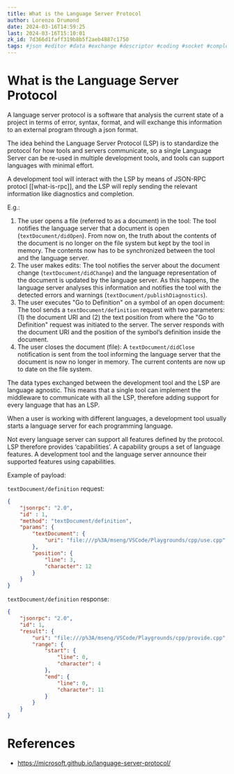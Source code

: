 ```yaml
---
title: What is the Language Server Protocol
author: Lorenzo Drumond
date: 2024-03-16T14:59:25
last: 2024-03-16T15:10:01
zk_id: 7d366d1faff319b8b5f2aeb4887c1750
tags: #json #editor #data #exchange #descriptor #coding #socket #completion #lsp #programming #language_server_protocol
---
```



# What is the Language Server Protocol
A language server protocol is a software that analysis the current state of a project in terms of error, syntax, format, and will exchange this information to an external program through a json format.

The idea behind the Language Server Protocol (LSP) is to standardize the protocol for how tools and servers communicate, so a single Language Server can be re-used in multiple development tools, and tools can support languages with minimal effort.

A development tool will interact with the LSP by means of JSON-RPC protocl [[what-is-rpc]], and the LSP will reply sending the relevant information like diagnostics and completion.

E.g.:

1. The user opens a file (referred to as a document) in the tool: The tool notifies the language server that a document is open (`textDocument/didOpen`). From now on, the truth about the contents of the document is no longer on the file system but kept by the tool in memory. The contents now has to be synchronized between the tool and the language server.
2. The user makes edits: The tool notifies the server about the document change (`textDocument/didChange`) and the language representation of the document is updated by the language server. As this happens, the language server analyses this information and notifies the tool with the detected errors and warnings (`textDocument/publishDiagnostics`).
3. The user executes "Go to Definition" on a symbol of an open document: The tool sends a `textDocument/definition` request with two parameters: (1) the document URI and (2) the text position from where the "Go to Definition" request was initiated to the server. The server responds with the document URI and the position of the symbol’s definition inside the document.
4. The user closes the document (file): A `textDocument/didClose` notification is sent from the tool informing the language server that the document is now no longer in memory. The current contents are now up to date on the file system.

The data types exchanged between the development tool and the LSP are language agnostic. This means that a single tool can implement the middleware to communicate with all the LSP, therefore adding support for every language that has an LSP.

When a user is working with different languages, a development tool usually starts a language server for each programming language.

Not every language server can support all features defined by the protocol. LSP therefore provides ‘capabilities’. A capability groups a set of language features. A development tool and the language server announce their supported features using capabilities.

Example of payload:

`textDocument/definition` request:
```json
{
    "jsonrpc": "2.0",
    "id" : 1,
    "method": "textDocument/definition",
    "params": {
        "textDocument": {
            "uri": "file:///p%3A/mseng/VSCode/Playgrounds/cpp/use.cpp"
        },
        "position": {
            "line": 3,
            "character": 12
        }
    }
}
```

`textDocument/definition` response:
```json
{
    "jsonrpc": "2.0",
    "id": 1,
    "result": {
        "uri": "file:///p%3A/mseng/VSCode/Playgrounds/cpp/provide.cpp",
        "range": {
            "start": {
                "line": 0,
                "character": 4
            },
            "end": {
                "line": 0,
                "character": 11
            }
        }
    }
}
```


# References
- https://microsoft.github.io/language-server-protocol/
